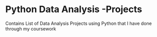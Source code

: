 # Python Data Analysis -Projects
Contains List of Data Analysis Projects using Python that I have done through my coursework
